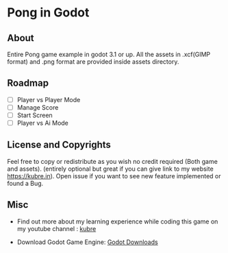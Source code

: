 # Pong in Godot

## About

Entire Pong game example in godot 3.1 or up.
All the assets in .xcf(GIMP format) and .png format are provided inside assets directory.

## Roadmap
 
- [ ] Player vs Player Mode
- [ ] Manage Score
- [ ] Start Screen
- [ ] Player vs Ai Mode

## License and Copyrights
Feel free to copy or redistribute as you wish no credit required (Both game and assets). (entirely optional but great if you can give link to my website https://kubre.in). Open issue if you want to see new feature implemented or found a Bug.

## Misc

- Find out more about my learning experience while coding this game on my youtube channel : [kubre](https://www.youtube.com/channel/UCruYKNvpEEMN-gtGRu98W_g)

- Download Godot Game Engine: [Godot Downloads](https://godotengine.org/download)

